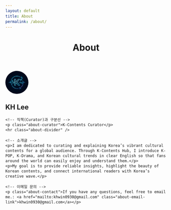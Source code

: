 ```yaml
---
layout: default
title: About
permalink: /about/
---
```


<div class="post-content-area">
  <header class="post-header">
    <h1 class="post-title">About</h1>
  </header>
  
  <div class="post-body">
    
 <div class="about-profile-header">
  <img src="/images/logo.png" alt="K-Contents Hub Logo"
       class="about-profile-logo"
       style="width:72px!important;height:72px!important;max-width:none!important;display:inline-block!important;margin:0!important;object-fit:contain;border-radius:50%;border:2px solid var(--border-color);vertical-align:middle;">
  <h2 class="about-name">KH Lee</h2>
</div>
   
    <!-- 직책(Curator)과 구분선 -->
    <p class="about-curator">K-Contents Curator</p>
    <hr class="about-divider" />

    <!-- 소개글 -->
    <p>I am dedicated to curating and explaining Korea’s vibrant cultural contents for a global audience. Through K-Contents Hub, I introduce K-POP, K-Drama, and Korean cultural trends in clear English so that fans around the world can easily enjoy and understand them.</p>
    <p>My goal is to provide reliable insights, highlight the beauty of Korean contents, and connect international readers with Korea’s creative wave.</p>

    <!-- 이메일 문의 -->
    <p class="about-contact">If you have any questions, feel free to email me.: <a href="mailto:khwin0930@gmail.com" class="about-email-link">khwin0930@gmail.com</a></p>

  </div>
</div>
